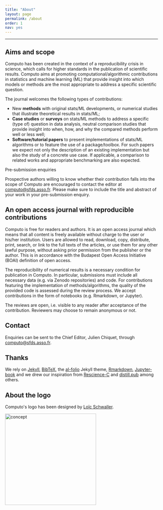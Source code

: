 ```yaml
---
title: "About"
layout: page
permalink: /about
order: 1
nav: yes
---
```


---

## Aims and scope

Computo has been created in the context of a reproducibility crisis in
science, which calls for higher standards in the publication of
scientific results. Computo aims at promoting
computational/algorithmic contributions in statistics and machine
learning (ML) that provide insight into which models or methods are the
most appropriate to address a specific scientific question.

The journal welcomes the following types of contributions:

- New **methods** with original stats/ML developments, or numerical
  studies that illustrate theoretical results in stats/ML;
- **Case studies** or **surveys** on stats/ML methods to address a specific
  (type of) question in data analysis, neutral comparison studies that
  provide insight into when, how, and why the compared methods perform
  well or less well;
- **Software/tutorial papers** to present implementations of stats/ML algorithms or
  to feature the use of a package/toolbox. For such papers we expect not only the description of an existing implementation but also the study of a concrete use case. If applicable, a comparison to related works and appropriate benchmarking are also expected. 

<div class="info-block">
    <div class="info-block-header">Pre-submission enquiries</div>
     <div class="info-block-body">
    <p>Prospective authors willing to  know whether their contribution
    falls  into the  scope of  Computo are  encouraged to  contact the
    editor at <a href="mailto@computo@sfds.asso.fr">computo@sfds.asso.fr</a>. Please make sure to include the title and abstract of your work in your pre-submission enquiry.</p>
    </div>
</div>

## An open access journal with reproducible contributions

Computo is free for readers and authors.
It is an open access journal which means that all content is
freely available without charge to the user or his/her institution.
Users are allowed to read, download, copy, distribute, print,
search, or link to the full texts of the articles, or use
them for any other lawful purpose, without asking prior permission
from the publisher or the author. This is in accordance with the
Budapest Open Access Initiative (BOAI) definition of open access.

The reproducibility of numerical results is a necessary condition for
publication in Computo. In particular, submissions must include all
necessary data (e.g. via Zenodo repositories) and code.  For
contributions featuring the implementation of methods/algorithms, the
quality of the provided code is assessed during the review process.
We accept contributions in the form of notebooks (e.g. Rmarkdown, or
Jupyter).

The reviews are open, i.e. visible to any reader after acceptance of
the contribution. Reviewers may choose to remain anonymous or not.

## Contact
Enquiries can be sent to the Chief Editor, Julien Chiquet, through  <a href="mailto:computo@sfds.asso.fr">computo@sfds.asso.fr</a>.

## Thanks

We rely on [Jekyll](https://jekyllrb.com/),
[BibTeX](http://www.bibtex.org/), the
[aI-folio](https://github.com/alshedivat/al-folio) Jekyll theme,
[Rmarkdown](https://rmarkdown.rstudio.com/),
[Jupyter-book](https://jupyterbook.org/) and we drew our inspiration
from [Rescience-C](https://rescience.github.io/) and
[distill.pub](https://distill.pub/) among others.

## About the logo

Computo's logo has been designed by [Loïc Schwaller](https://loack.me/).

<img src="assets/img/computo_concept.png" alt="concept" width="300"/>
